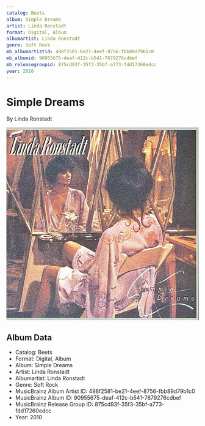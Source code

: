 ```yaml
---
catalog: Beets
album: Simple Dreams
artist: Linda Ronstadt
format: Digital, Album
albumartist: Linda Ronstadt
genre: Soft Rock
mb_albumartistid: 498f2581-be21-4eef-8756-fbb89d79b1c0
mb_albumid: 90955675-deaf-412c-b541-7679276cdbef
mb_releasegroupid: 875cd93f-35f3-35bf-a773-fdd17260edcc
year: 2010
---
```


# Simple Dreams

By Linda Ronstadt

![](../../assets/beetscovers/Linda_Ronstadt-Simple_Dreams.jpg)

## Album Data

- Catalog: Beets
- Format: Digital, Album
- Album: Simple Dreams
- Artist: Linda Ronstadt
- Albumartist: Linda Ronstadt
- Genre: Soft Rock
- MusicBrainz Album Artist ID: 498f2581-be21-4eef-8756-fbb89d79b1c0
- MusicBrainz Album ID: 90955675-deaf-412c-b541-7679276cdbef
- MusicBrainz Release Group ID: 875cd93f-35f3-35bf-a773-fdd17260edcc
- Year: 2010

